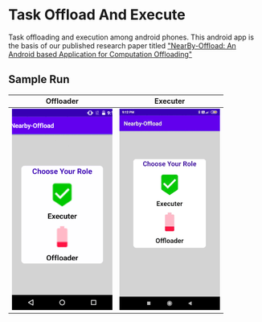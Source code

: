 # Task Offload And Execute
Task offloading and execution among android phones.
This android app is the basis of our published research paper titled ["NearBy-Offload: An Android based Application for Computation Offloading"](https://ieeexplore.ieee.org/document/9342724)

## Sample Run 
Offloader             |  Executer
:-------------------------:|:-------------------------:
![offloader](https://github.com/ashu11-01/TaskOffloadAndExecute/blob/sample-run-screenshots/Sample%20Run/offloader.gif) |   ![executer](https://github.com/ashu11-01/TaskOffloadAndExecute/blob/sample-run-screenshots/Sample%20Run/executer.gif)
